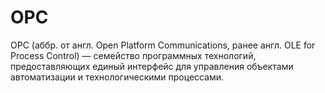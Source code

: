 # OPC
OPC (аббр. от англ. Open Platform Communications, ранее англ. OLE for Process Control) — семейство программных технологий, предоставляющих единый интерфейс для управления объектами автоматизации и технологическими процессами. 
